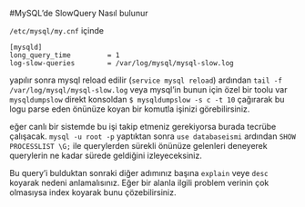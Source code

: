 #MySQL’de SlowQuery Nasıl bulunur

`/etc/mysql/my.cnf` içinde

```
[mysqld]
long_query_time         = 1
log-slow-queries        = /var/log/mysql/mysql-slow.log
```

yapılır sonra mysql reload edilir (`service mysql reload`) ardından `tail -f /var/log/mysql/mysql-slow.log`
veya
mysql’in bunun için özel bir toolu var `mysqldumpslow` direkt konsoldan `$ mysqldumpslow -s c -t 10` çağırarak bu logu parse eden önünüze koyan bir komutla işinizi görebilirsiniz.

eğer canlı bir sistemde bu işi takip etmeniz gerekiyorsa burada tecrübe çalışacak.
`mysql -u root -p` yaptıktan sonra `use databaseismi` ardından `SHOW PROCESSLIST \G;` ile querylerden sürekli önünüze gelenleri deneyerek querylerin ne kadar sürede geldiğini izleyeceksiniz.

Bu query’i bulduktan sonraki diğer adımınız başına `explain` veye `desc` koyarak nedeni anlamalısınız. Eğer bir alanla ilgili problem verinin çok olmasıysa index koyarak bunu çözebilirsiniz.
